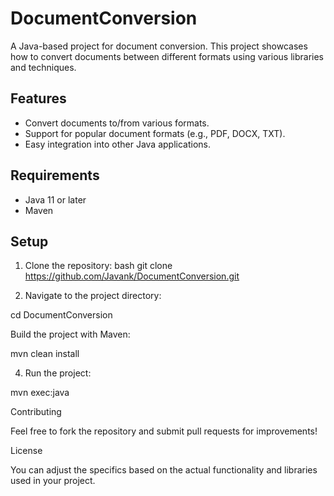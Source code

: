 # DocumentConversion

A Java-based project for document conversion. This project showcases how to convert documents between different formats using various libraries and techniques.

## Features

- Convert documents to/from various formats.
- Support for popular document formats (e.g., PDF, DOCX, TXT).
- Easy integration into other Java applications.

## Requirements

- Java 11 or later
- Maven

## Setup

1. Clone the repository:
   bash
   git clone https://github.com/Javank/DocumentConversion.git

2.	Navigate to the project directory:

cd DocumentConversion


Build the project with Maven:

mvn clean install


4.	Run the project:

mvn exec:java



Contributing

Feel free to fork the repository and submit pull requests for improvements!

License


You can adjust the specifics based on the actual functionality and libraries used in your project.
